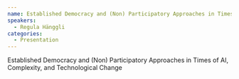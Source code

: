 ```yaml
--- 
name: Established Democracy and (Non) Participatory Approaches in Times of AI, Complexity, and Technological Change
speakers: 
  - Regula Hänggli
categories:
  - Presentation
---
```


Established Democracy and (Non) Participatory Approaches in Times of AI, Complexity, and Technological Change